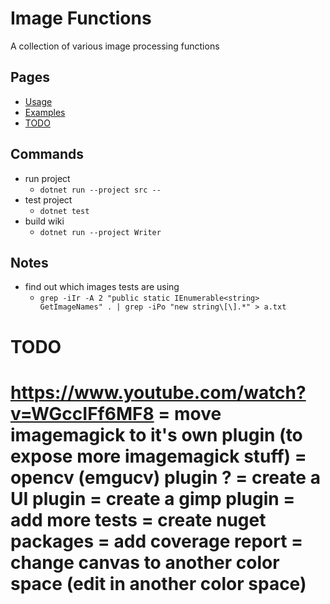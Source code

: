 # Image Functions #
A collection of various image processing functions

## Pages ##
* [Usage](../../wiki/usage)
* [Examples](../../wiki/examples)
* [TODO](../../wiki/todo)

## Commands ##
* run project
  * ```dotnet run --project src --```
* test project
  * ```dotnet test```
* build wiki
  * ```dotnet run --project Writer```

## Notes ##
* find out which images tests are using
  * ```grep -iIr -A 2 "public static IEnumerable<string> GetImageNames" . | grep -iPo "new string\[\].*" > a.txt```

# TODO #
https://www.youtube.com/watch?v=WGccIFf6MF8
= move imagemagick to it's own plugin (to expose more imagemagick stuff)
= opencv (emgucv) plugin ?
= create a UI plugin
= create a gimp plugin
= add more tests
= create nuget packages
= add coverage report
= change canvas to another color space (edit in another color space)
=